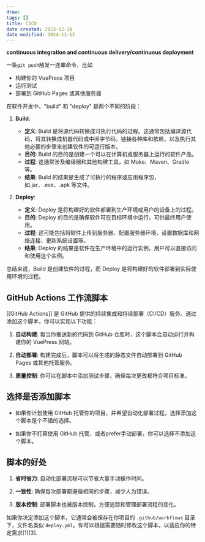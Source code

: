 ```yaml
---
draw:
tags: []
title: CICD
date created: 2023-12-10
date modified: 2024-11-12
---
```

**continuous integration and continuous delivery/continuous deployment**

一条`git push`触发一连串命令，比如
- 构建你的 VuePress 项目
- 运行测试
- 部署到 GitHub Pages 或其他服务器




在软件开发中，"build" 和 "deploy" 是两个不同的阶段：

1. **Build**:
   - **定义**: Build 是将源代码转换成可执行代码的过程。这通常包括编译源代码，将其转换成机器代码或中间字节码，链接各种库和依赖，以及执行其他必要的步骤来创建软件的可运行版本。
   - **目的**: Build 的目的是创建一个可以在计算机或服务器上运行的软件产品。
   - **过程**: 这通常涉及编译器和其他构建工具，如 Make、Maven、Gradle 等。
   - **结果**: Build 的结果是生成了可执行的程序或应用程序包，如.jar、.exe、.apk 等文件。

2. **Deploy**:
   - **定义**: Deploy 是将构建好的软件部署到生产环境或用户的设备上的过程。
   - **目的**: Deploy 的目的是确保软件可在目标环境中运行，可供最终用户使用。
   - **过程**: 这可能包括将软件上传到服务器、配置服务器环境、设置数据库和网络连接、更新系统设置等。
   - **结果**: Deploy 的结果是软件在生产环境中的运行实例，用户可以直接访问和使用这个实例。

总结来说，Build 是创建软件的过程，而 Deploy 是将构建好的软件部署到实际使用环境的过程。



## GitHub Actions 工作流脚本

[[GitHub Actions]] 是 GitHub 提供的持续集成和持续部署（CI/CD）服务。通过添加这个脚本，你可以实现以下功能：

1. **自动构建**: 每当你推送新的代码到 GitHub 仓库时，这个脚本会自动运行并构建你的 VuePress 网站。

2. **自动部署**: 构建完成后，脚本可以将生成的静态文件自动部署到 GitHub Pages 或其他托管服务。

3. **质量控制**: 你可以在脚本中添加测试步骤，确保每次更改都符合项目标准。

## 选择是否添加脚本

- 如果你计划使用 GitHub 托管你的项目，并希望自动化部署过程，选择添加这个脚本是个不错的选择。

- 如果你不打算使用 GitHub 托管，或者prefer手动部署，你可以选择不添加这个脚本。

## 脚本的好处

1. **省时省力**: 自动化部署流程可以节省大量手动操作时间。

2. **一致性**: 确保每次部署都遵循相同的步骤，减少人为错误。

3. **版本控制**: 部署脚本也被版本控制，方便追踪和管理部署流程的变化。

如果你决定添加这个脚本，它通常会被保存在你项目的 `.github/workflows` 目录下，文件名类似 `deploy.yml`。你可以根据需要随时修改这个脚本，以适应你的特定需求[1][3].



```

```